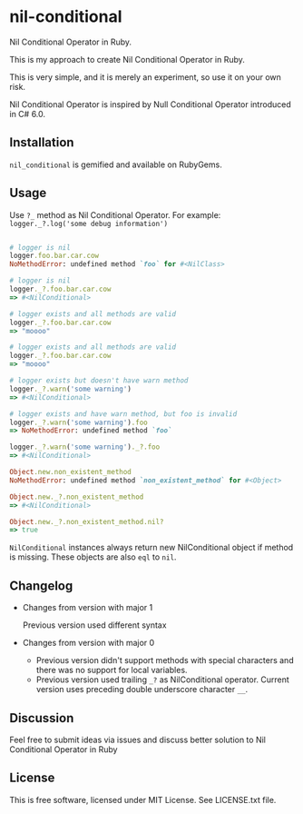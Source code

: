 # nil-conditional

Nil Conditional Operator in Ruby.

This is my approach to create Nil Conditional Operator in Ruby. 

This is very simple, and it is merely an experiment, so use it on your own risk.

Nil Conditional Operator is inspired by Null Conditional Operator introduced in C# 6.0.


## Installation

`nil_conditional` is gemified and available on RubyGems.


## Usage

Use `?_` method as Nil Conditional Operator.
For example: `logger._?.log('some debug information')`

```ruby

# logger is nil
logger.foo.bar.car.cow
NoMethodError: undefined method `foo` for #<NilClass>

# logger is nil
logger._?.foo.bar.car.cow
=> #<NilConditional>

# logger exists and all methods are valid
logger._?.foo.bar.car.cow
=> "moooo"

# logger exists and all methods are valid
logger._?.foo.bar.car.cow
=> "moooo"

# logger exists but doesn't have warn method
logger._?.warn('some warning')
=> #<NilConditional>

# logger exists and have warn method, but foo is invalid
logger._?.warn('some warning').foo
=> NoMethodError: undefined method `foo`

logger._?.warn('some warning')._?.foo
=> #<NilConditional>

Object.new.non_existent_method
NoMethodError: undefined method `non_existent_method` for #<Object>

Object.new._?.non_existent_method
=> #<NilConditional>

Object.new._?.non_existent_method.nil?
=> true
```

`NilConditional` instances always return new NilConditional object if method is missing.
These objects are also `eql` to `nil`.


## Changelog

* Changes from version with major 1

  Previous version used different syntax

* Changes from version with major 0

  * Previous version didn't support methods with special characters and there was no support for local variables.
  * Previous version used trailing `_?` as NilConditional operator. Current version uses preceding double underscore character `__`.


## Discussion

Feel free to submit ideas via issues and discuss better solution to Nil Conditional Operator in Ruby


## License

This is free software, licensed under MIT License. See LICENSE.txt file.

